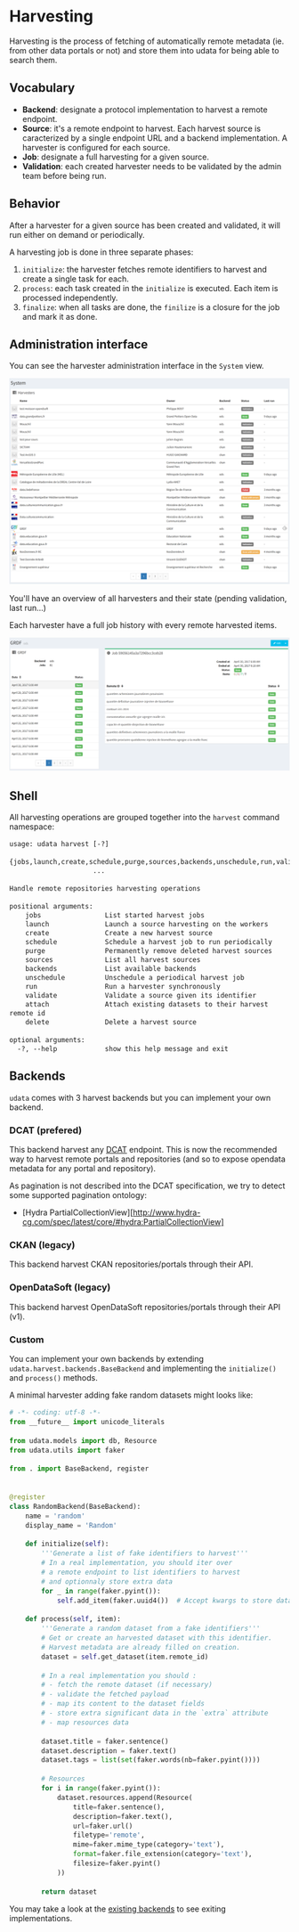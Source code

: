 # Harvesting

Harvesting is the process of fetching of automatically remote metadata (ie. from other data portals or not)
and store them into udata for being able to search them.

## Vocabulary

- **Backend**: designate a protocol implementation to harvest a remote endpoint.
- **Source**: it's a remote endpoint to harvest. Each harvest source is caracterized by
  a single endpoint URL and a backend implementation. A harvester is configured for each source.
- **Job**: designate a full harvesting for a given source.
- **Validation**: each created harvester needs to be validated by the admin team before being run.

## Behavior

After a harvester for a given source has been created and validated,
it will run either on demand or periodically.

A harvesting job is done in three separate phases:

1. `initialize`: the harvester fetches remote identifiers to harvest and create a single task for each.
2. `process`: each task created in the `initialize` is executed. Each item is processed independently.
3. `finalize`: when all tasks are done, the `finilize` is a closure for the job and mark it as done.

## Administration interface

You can see the harvester administration interface in the `System` view.

![Administration harvester listing](screenshots/admin-harvest.png)

You'll have an overview of all harvesters and their state (pending validation, last run...)

Each harvester have a full job history with every remote harvested items.

![Administration harvester details](screenshots/admin-single-harvester.png)

## Shell

All harvesting operations are grouped together into the `harvest` command namespace:

```shell
usage: udata harvest [-?]
                     {jobs,launch,create,schedule,purge,sources,backends,unschedule,run,validate,attach,delete}
                     ...

Handle remote repositories harvesting operations

positional arguments:
    jobs                List started harvest jobs
    launch              Launch a source harvesting on the workers
    create              Create a new harvest source
    schedule            Schedule a harvest job to run periodically
    purge               Permanently remove deleted harvest sources
    sources             List all harvest sources
    backends            List available backends
    unschedule          Unschedule a periodical harvest job
    run                 Run a harvester synchronously
    validate            Validate a source given its identifier
    attach              Attach existing datasets to their harvest remote id
    delete              Delete a harvest source

optional arguments:
  -?, --help            show this help message and exit
```

## Backends

`udata` comes with 3 harvest backends but you can implement your own backend.

### DCAT (prefered)

This backend harvest any [DCAT][] endpoint.
This is now the recommended way to harvest remote portals and repositories
(and so to expose opendata metadata for any portal and repository).

As pagination is not described into the DCAT specification, we try to detect some supported
pagination ontology:
- [Hydra PartialCollectionView][http://www.hydra-cg.com/spec/latest/core/#hydra:PartialCollectionView]

### CKAN (legacy)

This backend harvest CKAN repositories/portals through their API.

### OpenDataSoft (legacy)

This backend harvest OpenDataSoft repositories/portals through their API (v1).

### Custom

You can implement your own backends by extending `udata.harvest.backends.BaseBackend`
and implementing the `initialize()` and `process()` methods.

A minimal harvester adding fake random datasets might looks like:

```python
# -*- coding: utf-8 -*-
from __future__ import unicode_literals

from udata.models import db, Resource
from udata.utils import faker

from . import BaseBackend, register


@register
class RandomBackend(BaseBackend):
    name = 'random'
    display_name = 'Random'

    def initialize(self):
        '''Generate a list of fake identifiers to harvest'''
        # In a real implementation, you should iter over
        # a remote endpoint to list identifiers to harvest
        # and optionnaly store extra data
        for _ in range(faker.pyint()):
            self.add_item(faker.uuid4())  # Accept kwargs to store data

    def process(self, item):
        '''Generate a random dataset from a fake identifiers'''
        # Get or create an harvested dataset with this identifier.
        # Harvest metadata are already filled on creation.
        dataset = self.get_dataset(item.remote_id)

        # In a real implementation you should :
        # - fetch the remote dataset (if necessary)
        # - validate the fetched payload
        # - map its content to the dataset fields
        # - store extra significant data in the `extra` attribute
        # - map resources data

        dataset.title = faker.sentence()
        dataset.description = faker.text()
        dataset.tags = list(set(faker.words(nb=faker.pyint())))

        # Resources
        for i in range(faker.pyint()):
            dataset.resources.append(Resource(
                title=faker.sentence(),
                description=faker.text(),
                url=faker.url()
                filetype='remote',
                mime=faker.mime_type(category='text'),
                format=faker.file_extension(category='text'),
                filesize=faker.pyint()
            ))

        return dataset

```

You may take a look at the [existing backends][backends-repository] to see exiting implementations.


[DCAT]: https://www.w3.org/TR/vocab-dcat/
[backends-repository]: https://github.com/opendatateam/udata/tree/master/udata/harvest/backends
